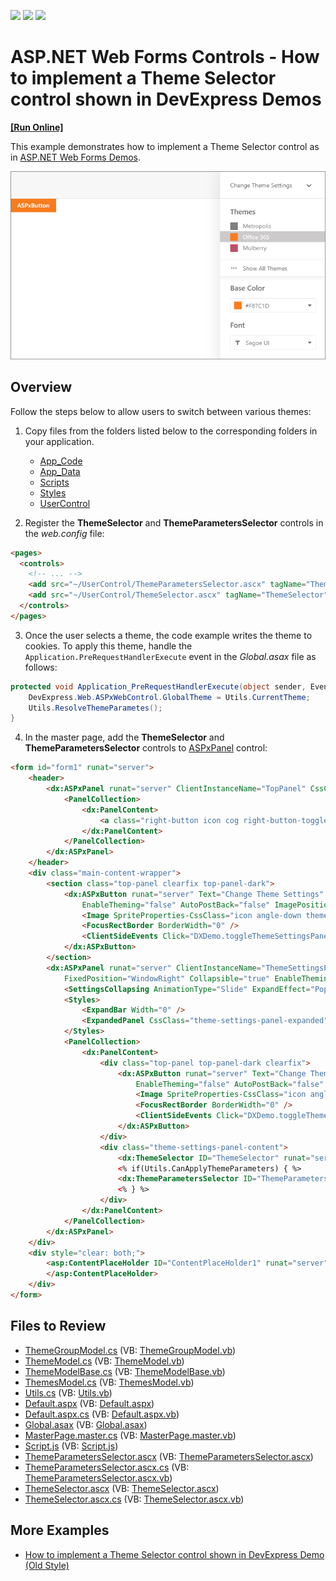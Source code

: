 <!-- default badges list -->
![](https://img.shields.io/endpoint?url=https://codecentral.devexpress.com/api/v1/VersionRange/134106073/16.2.5%2B)
[![](https://img.shields.io/badge/Open_in_DevExpress_Support_Center-FF7200?style=flat-square&logo=DevExpress&logoColor=white)](https://supportcenter.devexpress.com/ticket/details/T504407)
[![](https://img.shields.io/badge/📖_How_to_use_DevExpress_Examples-e9f6fc?style=flat-square)](https://docs.devexpress.com/GeneralInformation/403183)
<!-- default badges end -->
# ASP.NET Web Forms Controls - How to implement a Theme Selector control shown in DevExpress Demos
<!-- run online -->
**[[Run Online]](https://codecentral.devexpress.com/t590818/)**
<!-- run online end -->

This example demonstrates how to implement a Theme Selector control as in [ASP.NET Web Forms Demos](https://demos.devexpress.com/ASP/). 

![Theme Selector](image.png)

## Overview

Follow the steps below to allow users to switch between various themes:

1. Copy files from the folders listed below to the corresponding folders in your application.

    * [App_Code](./CS/App_Code)
    * [App_Data](./CS/App_Data)
    * [Scripts](./CS/Scripts)
    * [Styles](./CS/Styles)
    * [UserControl](./CS/UserControl)

2. Register the **ThemeSelector** and **ThemeParametersSelector** controls in the *web.config* file:

```aspx
<pages>
  <controls>
    <!-- ... -->
    <add src="~/UserControl/ThemeParametersSelector.ascx" tagName="ThemeParametersSelector" tagPrefix="dx" />
    <add src="~/UserControl/ThemeSelector.ascx" tagName="ThemeSelector" tagPrefix="dx" />
  </controls>
</pages>
```

3. Once the user selects a theme, the code example writes the theme to cookies. To apply this theme, handle the `Application.PreRequestHandlerExecute` event in the *Global.asax* file as follows:

```cs
protected void Application_PreRequestHandlerExecute(object sender, EventArgs e) {
    DevExpress.Web.ASPxWebControl.GlobalTheme = Utils.CurrentTheme;
    Utils.ResolveThemeParametes();
}
```

4. In the master page, add the **ThemeSelector** and **ThemeParametersSelector** controls to [ASPxPanel](https://docs.devexpress.com/AspNet/14778/components/site-navigation-and-layout/panel) control:

```aspx
<form id="form1" runat="server">
    <header>
        <dx:ASPxPanel runat="server" ClientInstanceName="TopPanel" CssClass="header-panel" FixedPosition="WindowTop" EnableTheming="false">
            <PanelCollection>
                <dx:PanelContent>
                    <a class="right-button icon cog right-button-toggle-themes-panel" href="javascript:void(0)" onclick="DXDemo.toggleThemeSettingsPanel(); return false;"></a>
                </dx:PanelContent>
            </PanelCollection>
        </dx:ASPxPanel>
    </header>
    <div class="main-content-wrapper">
        <section class="top-panel clearfix top-panel-dark">
            <dx:ASPxButton runat="server" Text="Change Theme Settings" CssClass="theme-settings-menu-button adaptive"
                EnableTheming="false" AutoPostBack="false" ImagePosition="Right" UseSubmitBehavior="false">
                <Image SpriteProperties-CssClass="icon angle-down theme-settings-menu-button-image" />
                <FocusRectBorder BorderWidth="0" />
                <ClientSideEvents Click="DXDemo.toggleThemeSettingsPanel" />
            </dx:ASPxButton>
        </section>
        <dx:ASPxPanel runat="server" ClientInstanceName="ThemeSettingsPanel" CssClass="theme-settings-panel"
            FixedPosition="WindowRight" Collapsible="true" EnableTheming="false" ScrollBars="Auto">
            <SettingsCollapsing AnimationType="Slide" ExpandEffect="PopupToLeft" ExpandButton-Visible="false" />
            <Styles>
                <ExpandBar Width="0" />
                <ExpandedPanel CssClass="theme-settings-panel-expanded"></ExpandedPanel>
            </Styles>
            <PanelCollection>
                <dx:PanelContent>
                    <div class="top-panel top-panel-dark clearfix">
                        <dx:ASPxButton runat="server" Text="Change Theme Settings" CssClass="theme-settings-menu-button"
                            EnableTheming="false" AutoPostBack="false" ImagePosition="Right" HorizontalAlign="Left" UseSubmitBehavior="false">
                            <Image SpriteProperties-CssClass="icon angle-down theme-settings-menu-button-image" />
                            <FocusRectBorder BorderWidth="0" />
                            <ClientSideEvents Click="DXDemo.toggleThemeSettingsPanel" />
                        </dx:ASPxButton>
                    </div>
                    <div class="theme-settings-panel-content">
                        <dx:ThemeSelector ID="ThemeSelector" runat="server" />
                        <% if(Utils.CanApplyThemeParameters) { %>
                        <dx:ThemeParametersSelector ID="ThemeParametersSelector" runat="server" />
                        <% } %>
                    </div>
                </dx:PanelContent>
            </PanelCollection>
        </dx:ASPxPanel>
    </div>
    <div style="clear: both;">
        <asp:ContentPlaceHolder ID="ContentPlaceHolder1" runat="server">
        </asp:ContentPlaceHolder>
    </div>
</form>
```

## Files to Review
* [ThemeGroupModel.cs](./CS/App_Code/ThemeGroupModel.cs) (VB: [ThemeGroupModel.vb](./VB/App_Code/ThemeGroupModel.vb))
* [ThemeModel.cs](./CS/App_Code/ThemeModel.cs) (VB: [ThemeModel.vb](./VB/App_Code/ThemeModel.vb))
* [ThemeModelBase.cs](./CS/App_Code/ThemeModelBase.cs) (VB: [ThemeModelBase.vb](./VB/App_Code/ThemeModelBase.vb))
* [ThemesModel.cs](./CS/App_Code/ThemesModel.cs) (VB: [ThemesModel.vb](./VB/App_Code/ThemesModel.vb))
* [Utils.cs](./CS/App_Code/Utils.cs) (VB: [Utils.vb](./VB/App_Code/Utils.vb))
* [Default.aspx](./CS/Default.aspx) (VB: [Default.aspx](./VB/Default.aspx))
* [Default.aspx.cs](./CS/Default.aspx.cs) (VB: [Default.aspx.vb](./VB/Default.aspx.vb))
* [Global.asax](./CS/Global.asax) (VB: [Global.asax](./VB/Global.asax))
* [MasterPage.master.cs](./CS/MasterPage.master.cs) (VB: [MasterPage.master.vb](./VB/MasterPage.master.vb))
* [Script.js](./CS/Scripts/Script.js) (VB: [Script.js](./VB/Scripts/Script.js))
* [ThemeParametersSelector.ascx](./CS/UserControl/ThemeParametersSelector.ascx) (VB: [ThemeParametersSelector.ascx](./VB/UserControl/ThemeParametersSelector.ascx))
* [ThemeParametersSelector.ascx.cs](./CS/UserControl/ThemeParametersSelector.ascx.cs) (VB: [ThemeParametersSelector.ascx.vb](./VB/UserControl/ThemeParametersSelector.ascx.vb))
* [ThemeSelector.ascx](./CS/UserControl/ThemeSelector.ascx) (VB: [ThemeSelector.ascx](./VB/UserControl/ThemeSelector.ascx))
* [ThemeSelector.ascx.cs](./CS/UserControl/ThemeSelector.ascx.cs) (VB: [ThemeSelector.ascx.vb](./VB/UserControl/ThemeSelector.ascx.vb))

## More Examples

* [How to implement a Theme Selector control shown in DevExpress Demo (Old Style)](https://github.com/DevExpress-Examples/how-to-implement-a-theme-selector-control-similar-to-devexpress-demo-old-style-t504407)
